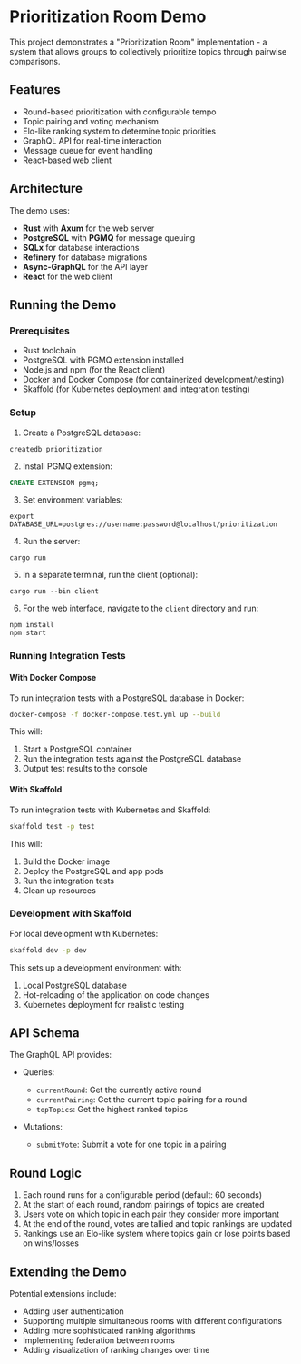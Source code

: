 # Prioritization Room Demo

This project demonstrates a "Prioritization Room" implementation - a system that allows groups to collectively prioritize topics through pairwise comparisons.

## Features

- Round-based prioritization with configurable tempo
- Topic pairing and voting mechanism
- Elo-like ranking system to determine topic priorities
- GraphQL API for real-time interaction
- Message queue for event handling
- React-based web client

## Architecture

The demo uses:
- **Rust** with **Axum** for the web server
- **PostgreSQL** with **PGMQ** for message queuing
- **SQLx** for database interactions
- **Refinery** for database migrations
- **Async-GraphQL** for the API layer
- **React** for the web client

## Running the Demo

### Prerequisites

- Rust toolchain
- PostgreSQL with PGMQ extension installed
- Node.js and npm (for the React client)
- Docker and Docker Compose (for containerized development/testing)
- Skaffold (for Kubernetes deployment and integration testing)

### Setup

1. Create a PostgreSQL database:
```
createdb prioritization
```

2. Install PGMQ extension:
```sql
CREATE EXTENSION pgmq;
```

3. Set environment variables:
```
export DATABASE_URL=postgres://username:password@localhost/prioritization
```

4. Run the server:
```
cargo run
```

5. In a separate terminal, run the client (optional):
```
cargo run --bin client
```

6. For the web interface, navigate to the `client` directory and run:
```
npm install
npm start
```

### Running Integration Tests

#### With Docker Compose

To run integration tests with a PostgreSQL database in Docker:

```bash
docker-compose -f docker-compose.test.yml up --build
```

This will:
1. Start a PostgreSQL container
2. Run the integration tests against the PostgreSQL database
3. Output test results to the console

#### With Skaffold

To run integration tests with Kubernetes and Skaffold:

```bash
skaffold test -p test
```

This will:
1. Build the Docker image
2. Deploy the PostgreSQL and app pods
3. Run the integration tests
4. Clean up resources

### Development with Skaffold

For local development with Kubernetes:

```bash
skaffold dev -p dev
```

This sets up a development environment with:
1. Local PostgreSQL database
2. Hot-reloading of the application on code changes
3. Kubernetes deployment for realistic testing

## API Schema

The GraphQL API provides:

- Queries:
  - `currentRound`: Get the currently active round
  - `currentPairing`: Get the current topic pairing for a round
  - `topTopics`: Get the highest ranked topics

- Mutations:
  - `submitVote`: Submit a vote for one topic in a pairing

## Round Logic

1. Each round runs for a configurable period (default: 60 seconds)
2. At the start of each round, random pairings of topics are created
3. Users vote on which topic in each pair they consider more important
4. At the end of the round, votes are tallied and topic rankings are updated
5. Rankings use an Elo-like system where topics gain or lose points based on wins/losses

## Extending the Demo

Potential extensions include:
- Adding user authentication
- Supporting multiple simultaneous rooms with different configurations
- Adding more sophisticated ranking algorithms
- Implementing federation between rooms
- Adding visualization of ranking changes over time